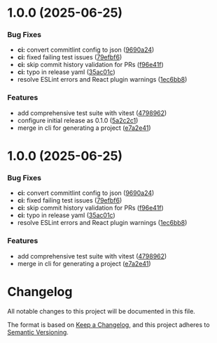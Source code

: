 # 1.0.0 (2025-06-25)


### Bug Fixes

* **ci:** convert commitlint config to json ([9690a24](https://github.com/rcmaples/create-turbo-sanity/commit/9690a246be8e71f7560c0346e4aff6e1a245bf81))
* **ci:** fixed failing test issues ([79efbf6](https://github.com/rcmaples/create-turbo-sanity/commit/79efbf6aa983ec7ac04930c19d305893537c4247))
* **ci:** skip commit history validation for PRs ([f96e41f](https://github.com/rcmaples/create-turbo-sanity/commit/f96e41f280cf67bd43b2e21e7ead466c8c896434))
* **ci:** typo in release yaml ([35ac01c](https://github.com/rcmaples/create-turbo-sanity/commit/35ac01c7dc76c4f35ad19febf9c38712cca48d35))
* resolve ESLint errors and React plugin warnings ([1ec6bb8](https://github.com/rcmaples/create-turbo-sanity/commit/1ec6bb8f74d641dd8aca8379600a558a5713e6c2))


### Features

* add comprehensive test suite with vitest ([4798962](https://github.com/rcmaples/create-turbo-sanity/commit/4798962e3f8a3a23fc3f0b67494a009d25a132f9))
* configure initial release as 0.1.0 ([5a2c2c1](https://github.com/rcmaples/create-turbo-sanity/commit/5a2c2c1fdd32af41645ad1eb14cced201498c888))
* merge in cli for generating a project ([e7a2e41](https://github.com/rcmaples/create-turbo-sanity/commit/e7a2e413af69dc6246a376a5ceb554ebd65fe945))

# 1.0.0 (2025-06-25)


### Bug Fixes

* **ci:** convert commitlint config to json ([9690a24](https://github.com/rcmaples/create-turbo-sanity/commit/9690a246be8e71f7560c0346e4aff6e1a245bf81))
* **ci:** fixed failing test issues ([79efbf6](https://github.com/rcmaples/create-turbo-sanity/commit/79efbf6aa983ec7ac04930c19d305893537c4247))
* **ci:** skip commit history validation for PRs ([f96e41f](https://github.com/rcmaples/create-turbo-sanity/commit/f96e41f280cf67bd43b2e21e7ead466c8c896434))
* **ci:** typo in release yaml ([35ac01c](https://github.com/rcmaples/create-turbo-sanity/commit/35ac01c7dc76c4f35ad19febf9c38712cca48d35))
* resolve ESLint errors and React plugin warnings ([1ec6bb8](https://github.com/rcmaples/create-turbo-sanity/commit/1ec6bb8f74d641dd8aca8379600a558a5713e6c2))


### Features

* add comprehensive test suite with vitest ([4798962](https://github.com/rcmaples/create-turbo-sanity/commit/4798962e3f8a3a23fc3f0b67494a009d25a132f9))
* merge in cli for generating a project ([e7a2e41](https://github.com/rcmaples/create-turbo-sanity/commit/e7a2e413af69dc6246a376a5ceb554ebd65fe945))

# Changelog

All notable changes to this project will be documented in this file.

The format is based on [Keep a Changelog](https://keepachangelog.com/en/1.0.0/),
and this project adheres to [Semantic Versioning](https://semver.org/spec/v2.0.0.html).

<!-- This file is automatically updated by semantic-release -->
